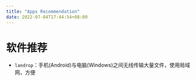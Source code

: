 ```yaml
---
title: "Apps Recommendation"
date: 2022-07-04T17:44:54+08:00
---
```


# 软件推荐

- `landrop`：手机(Android)与电脑(Windows)之间无线传输大量文件，使用局域网，方便

